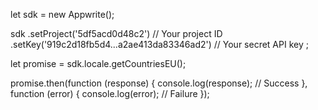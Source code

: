 let sdk = new Appwrite();

sdk
    .setProject('5df5acd0d48c2') // Your project ID
    .setKey('919c2d18fb5d4...a2ae413da83346ad2') // Your secret API key
;

let promise = sdk.locale.getCountriesEU();

promise.then(function (response) {
    console.log(response); // Success
}, function (error) {
    console.log(error); // Failure
});